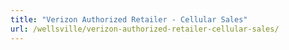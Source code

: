 ```yaml
---
title: "Verizon Authorized Retailer - Cellular Sales"
url: /wellsville/verizon-authorized-retailer-cellular-sales/
---
```

